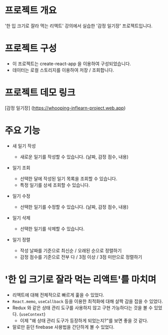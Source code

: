 # 프로젝트 개요
'한 입 크기로 잘라 먹는 리액트' 강의에서 실습한 '감정 일기장' 프로젝트입니다.

# 프로젝트 구성
- 이 프로젝트는 create-react-app 을 이용하여 구성되었습니다.
- 데이터는 로컬 스토리지를 이용하여 저장 / 조회합니다.

# 프로젝트 데모 링크
[감정 일기장] (https://whooping-inflearn-project.web.app)

# 주요 기능
- 새 일기 작성
  - 새로운 일기를 작성할 수 있습니다. (날짜, 감정 점수, 내용)


- 일기 조회
  - 선택한 달에 작성된 일기 목록을 조회할 수 있습니다.
  - 특정 일기를 상세 조회할 수 있습니다.


- 일기 수정
  - 선택한 일기를 수정할 수 있습니다. (날짜, 감정 점수, 내용)


- 일기 삭제
  - 선택한 일기를 삭제할 수 있습니다. 


- 일기 정렬
  - 작성 날짜를 기준으로 최신순 / 오래된 순으로 정렬하기
  - 감정 점수를 기준으로 전부 다 / 3점 이상 / 3점 미만으로 정렬하기

# '한 입 크기로 잘라 먹는 리액트'를 마치며 
 - 리액트에 대해 전체적으로 빠르게 훑을 수 있었다.
 - `React.memo`, `useCallback` 등을 이용한 최적화에 대해 살짝 감을 잡을 수 있었다.
 - Redux 와 같은 상태 관리 도구를 사용하지 않고 구현 가능하다는 것을 볼 수 있었다. (`useContext`)
   - 이제 "왜 상태 관리 도구가 등장하게 되었는지?"를 보면 좋을 것 같다.
 - 말로만 듣던 firebase 사용법을 간단하게 볼 수 있었다.

